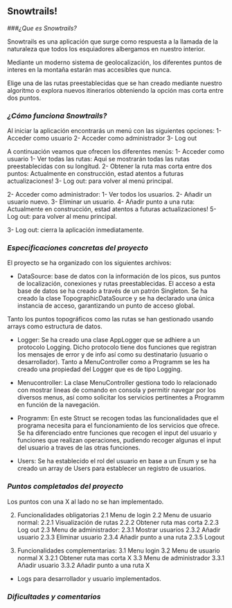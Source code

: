 ## **Snowtrails!** 

###*¿Que es Snowtrails?*

Snowtrails es una aplicación que surge como respuesta a la llamada de la naturaleza que todos los esquiadores albergamos en nuestro interior. 

Mediante un moderno sistema de geolocalización, los diferentes puntos de interes en la montaña estarán mas accesibles que nunca. 

Elige una de las rutas preestablecidas que se han creado mediante nuestro algoritmo o explora nuevos itinerarios obteniendo la opción mas corta entre dos puntos.

### *¿Cómo funciona Snowtrails?*
Al iniciar la aplicación encontrarás un menú con las siguientes opciones:
1- Acceder como usuario
2- Acceder como administrador
3- Log out

A continuación veamos que ofrecen los diferentes menús:
1- Acceder como usuario
    1- Ver todas las rutas: Aqui se mostrarán todas las rutas preestablecidas con su longitud. 
    2- Obtener la ruta mas corta entre dos puntos: Actualmente en construcción, estad atentos a futuras actualizaciones!
    3- Log out: para volver al menú principal. 


2- Acceder como administrador: 
    1- Ver todos los usuarios.
    2- Añadir un usuario nuevo. 
    3- Eliminar un usuario.
    4- Añadir punto a una ruta: Actualmente en construcción, estad atentos a futuras actualizaciones! 
    5-Log out: para volver al menu principal. 

3- Log out: cierra la aplicación inmediatamente.



### *Especificaciones concretas del proyecto*

El proyecto se ha organizado con los siguientes archivos:
- DataSource: base de datos con la información de los picos, sus puntos de localización, conexiones y rutas preestablecidas. El acceso a esta base de datos se ha creado a través de un patrón Singleton. Se ha creado la clase TopographicDataSource y se ha declarado una única instancia de acceso, garantizando un punto de acceso global. 

Tanto los puntos topográficos como las rutas se han gestionado usando arrays como estructura de datos. 


- Logger: Se ha creado una clase AppLogger que se adhiere a un protocolo Logging. Dicho protocolo tiene dos funciones que registran los mensajes de error y de info así como su destinatario (usuario o desarrollador). Tanto a MenuController como a Programm se les ha creado una propiedad del Logger que es de tipo Logging. 

- Menucontroller: La clase MenuController gestiona todo lo relacionado con mostrar lineas de comando en consola y permitir navegar por los diversos menus, así como solicitar los servicios pertinentes a Programm en función de la navegación. 

- Programm: En este Struct se recogen todas las funcionalidades que el programa necesita para el funcionamiento de los servicios que ofrece. Se ha diferenciado entre funciones que recogen el input del usuario y funciones que realizan operaciones, pudiendo recoger algunas el input del usuario a traves de las otras funciones. 

- Users: Se ha establecido el rol del usuario en base a un Enum y se ha creado un array de Users para establecer un registro de usuarios. 


### *Puntos completados del proyecto*

Los puntos con una X al lado no se han implementado.


2. Funcionalidades obligatorias 
    2.1 Menu de login
    2.2 Menu de usuario normal:
        2.2.1 Visualización de rutas
        2.2.2 Obtener ruta mas corta 
        2.2.3 Log out 
    2.3 Menu de administrador: 
        2.3.1 Mostrar usuarios
        2.3.2 Añadir usuario 
        2.3.3 Eliminar usuario 
        2.3.4 Añadir punto a una ruta
        2.3.5 Logout

3. Funcionalidades complementarias:
    3.1 Menu login
    3.2 Menu de usuario normal X
        3.2.1 Obtener ruta mas corta  X
    3.3 Menu de administrador 
        3.3.1 Añadir usuario 
        3.3.2 Añadir punto a una ruta X


- Logs para desarrollador y usuario implementados. 


### *Dificultades y comentarios* 



